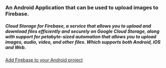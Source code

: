 ### An Android Application that can be used to upload images to Firebase.

##### Cloud Storage for Firebase, a service that allows you to upload and download files efficiently and securely on Google Cloud Storage, along with support for petabyte-sized automation that allows you to upload images, audio, video, and other files. Which supports both Android, iOS and Web.

[Add Firebase to your Android project](https://firebase.google.com/docs/android/setup)